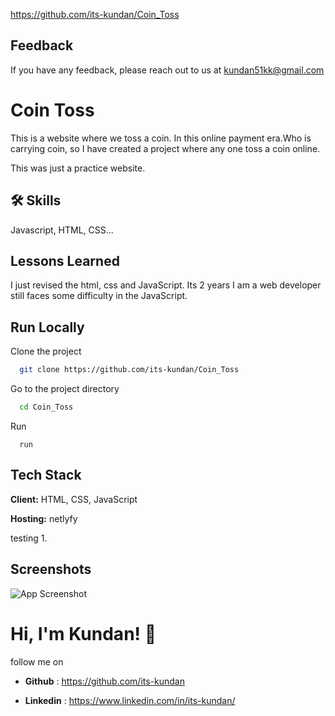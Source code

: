 https://github.com/its-kundan/Coin_Toss
## Feedback

If you have any feedback, please reach out to us at kundan51kk@gmail.com


# Coin Toss
This is a website where we toss a coin. In this online payment era.Who is carrying coin, so I have created a project where any one toss a coin online.


This was just a practice website.



## 🛠 Skills
Javascript, HTML, CSS...


## Lessons Learned

I just revised the html, css and JavaScript. Its 2 years I am a web developer still faces some difficulty in the JavaScript.


## Run Locally

Clone the project

```bash
  git clone https://github.com/its-kundan/Coin_Toss
```

Go to the project directory

```bash
  cd Coin_Toss
```
Run
``` 
  run 
```


## Tech Stack

**Client:** HTML, CSS, JavaScript

**Hosting:** netlyfy

 testing 1.
## Screenshots

![App Screenshot](https://via.placeholder.com/468x300?text=App+Screenshot+Here)


# Hi, I'm Kundan! 👋
follow me on 
- **Github** : https://github.com/its-kundan

- **Linkedin** : https://www.linkedin.com/in/its-kundan/


